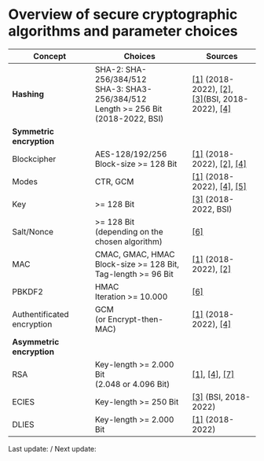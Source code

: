 # Overview of secure cryptographic algorithms and parameter choices

| Concept | Choices | Sources |
| ------- | ------- | ------- |
| **Hashing**| SHA-2: SHA-256/384/512 <br> SHA-3: SHA3-256/384/512  <br> Length >= 256 Bit (2018-2022, BSI) | [[1]](https://www.bsi.bund.de/SharedDocs/Downloads/EN/BSI/Publications/TechGuidelines/TG02102/BSI-TR-02102-1.pdf?__blob=publicationFile&v=7) (2018-2022), [[2]](https://nvlpubs.nist.gov/nistpubs/SpecialPublications/NIST.SP.800-57pt1r4.pdf), <br>[[3]](https://www.keylength.com/en/compare/)(BSI, 2018-2022), [[4]](https://www.iana.org/assignments/tls-parameters/tls-parameters.xhtml#tls-parameters-4)
|**Symmetric encryption**| ||
|Blockcipher|AES-128/192/256 <br> Block-size >= 128 Bit |[[1]](https://www.bsi.bund.de/SharedDocs/Downloads/EN/BSI/Publications/TechGuidelines/TG02102/BSI-TR-02102-1.pdf?__blob=publicationFile&v=7) (2018-2022), [[2]](https://nvlpubs.nist.gov/nistpubs/SpecialPublications/NIST.SP.800-57pt1r4.pdf),  [[4]](https://www.iana.org/assignments/tls-parameters/tls-parameters.xhtml#tls-parameters-4)|
|Modes|CTR, GCM |[[1]](https://www.bsi.bund.de/SharedDocs/Downloads/EN/BSI/Publications/TechGuidelines/TG02102/BSI-TR-02102-1.pdf?__blob=publicationFile&v=7) (2018-2022), [[4]](https://www.iana.org/assignments/tls-parameters/tls-parameters.xhtml#tls-parameters-4), [[5]](https://nvlpubs.nist.gov/nistpubs/Legacy/SP/nistspecialpublication800-38a.pdf) |
|Key|>= 128 Bit |[[3]](https://www.keylength.com/en/compare/) (2018-2022, BSI) |
|Salt/Nonce|>= 128 Bit <br> (depending on the chosen algorithm)|[[6]](https://nvlpubs.nist.gov/nistpubs/Legacy/SP/nistspecialpublication800-132.pdf)|
|MAC|CMAC, GMAC, HMAC <br> Block-size >= 128 Bit,<br> Tag-length >= 96 Bit |[[1]](https://www.bsi.bund.de/SharedDocs/Downloads/EN/BSI/Publications/TechGuidelines/TG02102/BSI-TR-02102-1.pdf?__blob=publicationFile&v=7) (2018-2022), [[2]](https://nvlpubs.nist.gov/nistpubs/SpecialPublications/NIST.SP.800-57pt1r4.pdf)|
|PBKDF2|HMAC <br> Iteration >= 10.000 |[[6]](https://nvlpubs.nist.gov/nistpubs/Legacy/SP/nistspecialpublication800-132.pdf)|
|Authentificated encryption|GCM <br>(or Encrypt-then-MAC)|[[1]](https://www.bsi.bund.de/SharedDocs/Downloads/EN/BSI/Publications/TechGuidelines/TG02102/BSI-TR-02102-1.pdf?__blob=publicationFile&v=7) (2018-2022), [[4]](https://www.iana.org/assignments/tls-parameters/tls-parameters.xhtml#tls-parameters-4)|
|**Asymmetric encryption**|||
|RSA| Key-length >= 2.000 Bit<br>(2.048 or 4.096 Bit) | [[1]](https://www.bsi.bund.de/SharedDocs/Downloads/EN/BSI/Publications/TechGuidelines/TG02102/BSI-TR-02102-1.pdf?__blob=publicationFile&v=7), [[4]](https://www.iana.org/assignments/tls-parameters/tls-parameters.xhtml#tls-parameters-4), [[7]](https://nvlpubs.nist.gov/nistpubs/specialpublications/nist.sp.800-57pt3r1.pdf)|
|ECIES| Key-length >= 250 Bit |[[3]](https://www.keylength.com/en/compare/) (BSI, 2018-2022)|
|DLIES| Key-length >= 2.000 Bit |[[1]](https://www.bsi.bund.de/SharedDocs/Downloads/EN/BSI/Publications/TechGuidelines/TG02102/BSI-TR-02102-1.pdf?__blob=publicationFile&v=7) (2018-2022)|

Last update:  / Next update:
